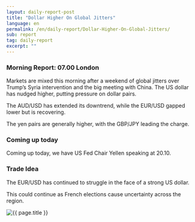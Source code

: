 ```yaml
---
layout: daily-report-post
title: "Dollar Higher On Global Jitters"
language: en
permalink: /en/daily-report/Dollar-Higher-On-Global-Jitters/
sub: report
tag: daily-report
excerpt: ""
---
```

### Morning Report: 07.00 London

Markets are mixed this morning after a weekend of global jitters over Trump’s Syria intervention and the big meeting with China. The US dollar has nudged higher, putting pressure on dollar pairs.

The AUD/USD has extended its downtrend, while the EUR/USD gapped lower but is recovering.

The yen pairs are generally higher, with the GBP/JPY leading the charge.

### Coming up today

Coming up today, we have US Fed Chair Yellen speaking at 20.10.

### Trade Idea

The EUR/USD has continued to struggle in the face of a strong US dollar.

This could continue as French elections cause uncertainty across the region.

<p><img src="{{ "/assets/images/daily-report/10-apr-17.png" | relative_url }}" alt="{{ page.title }}" title="{{ page.title }}"></p>